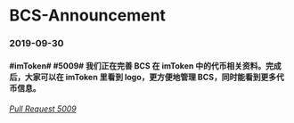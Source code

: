 # BCS-Announcement

### 2019-09-30

#### #imToken# #5009# 我们正在完善 BCS 在 imToken 中的代币相关资料。完成后，大家可以在 imToken 里看到 logo，更方便地管理 BCS，同时能看到更多代币信息。
###### [Pull Request 5009](https://github.com/consenlabs/token-profile/pull/5009)
